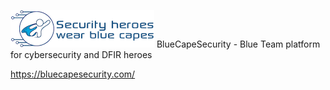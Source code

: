 
![BCS_Banner](BCS-banner-60-filled.png)
BlueCapeSecurity - Blue Team platform for cybersecurity and DFIR heroes  

https://bluecapesecurity.com/

<!---
bluecapesecurity/bluecapesecurity is a ✨ special ✨ repository because its `README.md` (this file) appears on your GitHub profile.
You can click the Preview link to take a look at your changes.
--->
